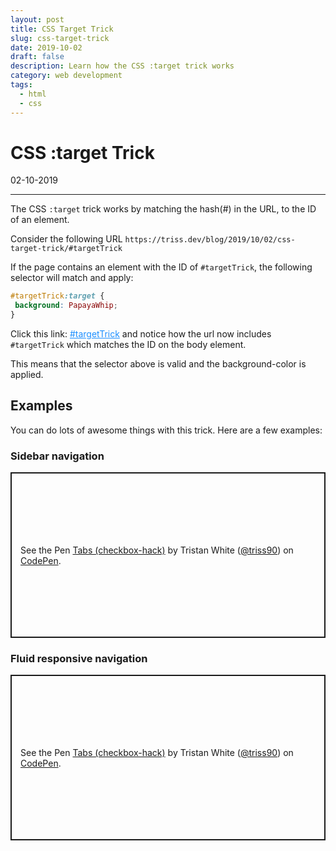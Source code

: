 ```yaml
---
layout: post
title: CSS Target Trick
slug: css-target-trick
date: 2019-10-02
draft: false
description: Learn how the CSS :target trick works
category: web development
tags:
  - html
  - css
---
```


<script>
document.getElementsByTagName("body")[0].id = "targetTrick";
</script>

<style>
#targetTrick:target {
    background: PapayaWhip;
}
.darkmode#targetTrick:target {
    background: DarkSlateGrey;
}
</style>

# CSS :target Trick

<p class='timestamp'><time datetime='02-10-2019'>02-10-2019</time></p>
<hr>

The CSS `:target` trick works by matching the hash(#) in the URL, to the ID of an element.

Consider the following URL `https://triss.dev/blog/2019/10/02/css-target-trick/#targetTrick`

If the page contains an element with the ID of `#targetTrick`, the following selector will match and apply:

```css
#targetTrick:target {
 background: PapayaWhip;
}
```

Click this link: <a href="#targetTrick" style="color: DodgerBlue">#targetTrick</a> and notice how the url now includes
`#targetTrick` which matches the ID on the body element.

This means that the selector above is valid and the background-color is applied.

## Examples

You can do lots of awesome things with this trick. Here are a few examples:

### Sidebar navigation

<p class="codepen" data-height="650" data-theme-id="light" data-default-tab="result" data-user="triss90" data-slug-hash="oLGpmx" style="height: 265px; box-sizing: border-box; display: flex; align-items: center; justify-content: center; border: 2px solid; margin: 1em 0; padding: 1em;" data-pen-title="CSS ':target'  Navigation">
  <span>See the Pen <a href="https://codepen.io/triss90/pen/oLGpmx/">
  Tabs (checkbox-hack)</a> by Tristan  White (<a href="https://codepen.io/triss90">@triss90</a>)
  on <a href="https://codepen.io">CodePen</a>.</span>
</p>

### Fluid responsive navigation

<p class="codepen" data-height="650" data-theme-id="light" data-default-tab="result" data-user="triss90" data-slug-hash="GZKRJo" style="height: 265px; box-sizing: border-box; display: flex; align-items: center; justify-content: center; border: 2px solid; margin: 1em 0; padding: 1em;" data-pen-title="Fluid CSS Navigation">
  <span>See the Pen <a href="https://codepen.io/triss90/pen/GZKRJo">
  Tabs (checkbox-hack)</a> by Tristan  White (<a href="https://codepen.io/triss90">@triss90</a>)
  on <a href="https://codepen.io">CodePen</a>.</span>
</p>

<script async src="https://static.codepen.io/assets/embed/ei.js"></script>
